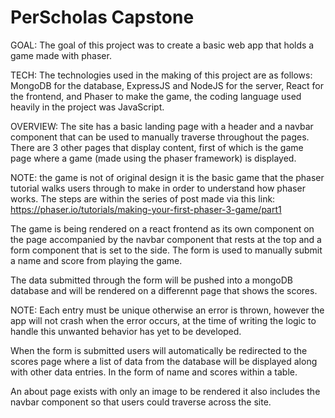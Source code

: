 # PerScholas Capstone

GOAL:
The goal of this project was to create a basic web app that holds a game made with phaser.

TECH:
The technologies used in the making of this project are as follows: MongoDB for the database, ExpressJS and NodeJS for the server, React for the frontend, and Phaser to make the game, the coding language used heavily in the project was JavaScript.

OVERVIEW:
The site has a basic landing page with a header and a navbar component that can be used to manually traverse throughout the pages. There are 3 other pages that display content, first of which is the game page where a game (made using the phaser framework) is displayed. 

NOTE: the game is not of original design it is the basic game that the phaser tutorial walks users through to make in order to understand how phaser works. The steps are within the series of post made via this link: https://phaser.io/tutorials/making-your-first-phaser-3-game/part1

The game is being rendered on a react frontend as its own component on the page accompanied by the navbar component that rests at the top and a form component that is set to the side. The form is used to manually submit a name and score from playing the game.

The data submitted through the form will be pushed into a mongoDB database and will be rendered on a differennt page that shows the scores. 

NOTE: Each entry must be unique otherwise an error is thrown, however the app will not crash when the error occurs, at the time of writing the logic to handle this unwanted behavior has yet to be developed. 

When the form is submitted users will automatically be redirected to the scores page where a list of data from the database will be displayed along with other data entries. In the form of name and scores within a table.

An about page exists with only an image to be rendered it also includes the navbar component so that users could traverse across the site.